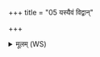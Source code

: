 +++
title = "05 यस्यैवं विद्वान्"

+++
<details><summary>मूलम् (WS)</summary>

यस्यैवं विद्वान् व्रात्योपरिमिता रात्रिरतिथिर्गृहे वसति ।  
य एवापरिमिताः एवैनेन पुण्या लोकान् तेनाव रुन्द्धे ॥ ५ ॥
</details>